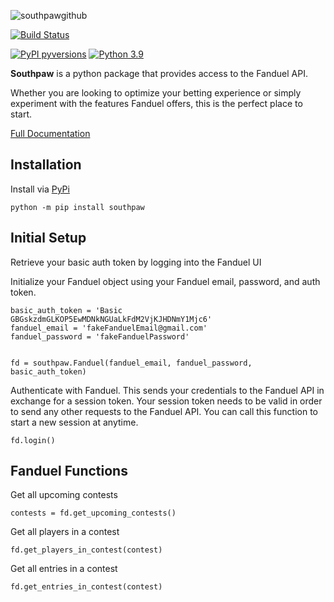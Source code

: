 
  

![southpawgithub](https://user-images.githubusercontent.com/12603953/126020923-ea260184-ac3c-4960-bec3-0e68e3b89136.png)

  

[![Build Status](https://circleci.com/gh/bcanfield/southpaw/tree/main.svg?style=shield)](https://circleci.com/gh/bcanfield/southpaw/?branch=main)

[![PyPI pyversions](https://img.shields.io/pypi/v/southpaw)](https://pypi.python.org/pypi/southpaw/) [![Python 3.9](https://img.shields.io/badge/python-3.9-blue.svg)](https://www.python.org/downloads/release/python-360/)

  

**Southpaw** is a python package that provides access to the Fanduel API.

Whether you are looking to optimize your betting experience or simply experiment with the features Fanduel offers, this is the perfect place to start.

  

[Full Documentation](https://bcanfield.github.io/southpaw/)

  

## Installation

  

Install via [PyPi](https://pypi.org/project/southpaw/)

```
python -m pip install southpaw
```

  

## Initial Setup

Retrieve your basic auth token by logging into the Fanduel UI

  
  
Initialize your Fanduel object using your Fanduel email, password, and auth token.

```
basic_auth_token = 'Basic GBGskzdmGLKOP5EwMDNkNGUaLkFdM2VjKJHDNmY1Mjc6'
fanduel_email = 'fakeFanduelEmail@gmail.com'
fanduel_password = 'fakeFanduelPassword'
  

fd = southpaw.Fanduel(fanduel_email, fanduel_password, basic_auth_token)
```
Authenticate with Fanduel. This sends your credentials to the Fanduel API in exchange for a session token. Your session token needs to be valid in order to send any other requests to the Fanduel API. You can call this function to start a new session at anytime.

```
fd.login()
```

## Fanduel Functions
Get all upcoming contests

```
contests = fd.get_upcoming_contests()
```

Get all players in a contest

```
fd.get_players_in_contest(contest)
```

Get all entries in a contest

```
fd.get_entries_in_contest(contest)
```